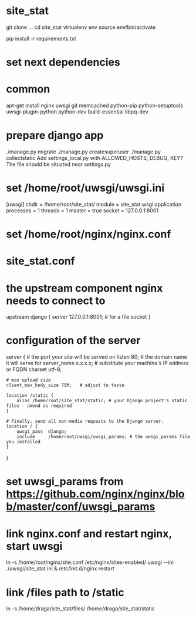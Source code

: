 # site_stat

git clone ...
cd site_stat
virtualenv env
source env/bin/activate

pip install -r requirements.txt

# set next dependencies
# common
apt-get install nginx uwsgi git memcached python-pip python-setuptools uwsgi-plugin-python python-dev build-essential libpq-dev

# prepare django app
./manage.py migrate
./manage.py createsuperuser
./manage.py collectstatic
Add settings_local.py with ALLOWED_HOSTS, DEBUG, KEY?
The file should be situated near settings.py

# set /home/root/uwsgi/uwsgi.ini
[uwsgi]
chdir = /home/root/site_stat/
module = site_stat.wsgi:application
processes = 1
threads = 1
master = true
socket = 127.0.0.1:8001

# set /home/root/nginx/nginx.conf
# site_stat.conf

# the upstream component nginx needs to connect to
upstream django {
    server 127.0.0.1:8001; # for a file socket
}

# configuration of the server
server {
    # the port your site will be served on
    listen      80;
    # the domain name it will serve for
    server_name x.x.x.x; # substitute your machine's IP address or FQDN
    charset     utf-8;

    # max upload size
    client_max_body_size 75M;   # adjust to taste

    location /static {
        alias /home/root/site_stat/static; # your Django project's static files - amend as required
    }

    # Finally, send all non-media requests to the Django server.
    location / {
        uwsgi_pass  django;
        include     /home/root/uwsgi/uwsgi_params; # the uwsgi_params file you installed
    }
}

# set uwsgi_params from https://github.com/nginx/nginx/blob/master/conf/uwsgi_params

# link nginx.conf and restart nginx, start uwsgi
ln -s /home/root/nginx/site.conf /etc/nginx/sites-enabled/
uwsgi --ini ./uwsgi/site_stat.ini &
/etc/init.d/nginx restart

# link /files path to /static 
ln -s /home/draga/site_stat/files/ /home/draga/site_stat/static
